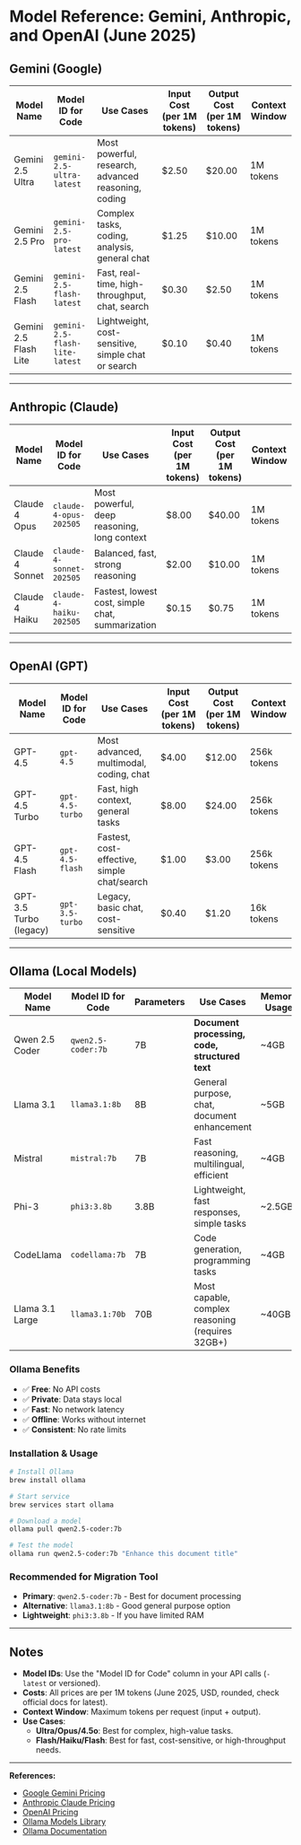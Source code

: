 # Model Reference: Gemini, Anthropic, and OpenAI (June 2025)

## Gemini (Google)

| Model Name            | Model ID for Code              | Use Cases                                           | Input Cost (per 1M tokens) | Output Cost (per 1M tokens) | Context Window |
| --------------------- | ------------------------------ | --------------------------------------------------- | -------------------------- | --------------------------- | -------------- |
| Gemini 2.5 Ultra      | `gemini-2.5-ultra-latest`      | Most powerful, research, advanced reasoning, coding | $2.50                      | $20.00                      | 1M tokens      |
| Gemini 2.5 Pro        | `gemini-2.5-pro-latest`        | Complex tasks, coding, analysis, general chat       | $1.25                      | $10.00                      | 1M tokens      |
| Gemini 2.5 Flash      | `gemini-2.5-flash-latest`      | Fast, real-time, high-throughput, chat, search      | $0.30                      | $2.50                       | 1M tokens      |
| Gemini 2.5 Flash Lite | `gemini-2.5-flash-lite-latest` | Lightweight, cost-sensitive, simple chat or search  | $0.10                      | $0.40                       | 1M tokens      |

---

## Anthropic (Claude)

| Model Name      | Model ID for Code        | Use Cases                                        | Input Cost (per 1M tokens) | Output Cost (per 1M tokens) | Context Window |
| --------------- | ------------------------ | ------------------------------------------------ | -------------------------- | --------------------------- | -------------- |
| Claude 4 Opus   | `claude-4-opus-202505`   | Most powerful, deep reasoning, long context      | $8.00                      | $40.00                      | 1M tokens      |
| Claude 4 Sonnet | `claude-4-sonnet-202505` | Balanced, fast, strong reasoning                 | $2.00                      | $10.00                      | 1M tokens      |
| Claude 4 Haiku  | `claude-4-haiku-202505`  | Fastest, lowest cost, simple chat, summarization | $0.15                      | $0.75                       | 1M tokens      |

---

## OpenAI (GPT)

| Model Name             | Model ID for Code | Use Cases                                   | Input Cost (per 1M tokens) | Output Cost (per 1M tokens) | Context Window |
| ---------------------- | ----------------- | ------------------------------------------- | -------------------------- | --------------------------- | -------------- |
| GPT-4.5                | `gpt-4.5`         | Most advanced, multimodal, coding, chat     | $4.00                      | $12.00                      | 256k tokens    |
| GPT-4.5 Turbo          | `gpt-4.5-turbo`   | Fast, high context, general tasks           | $8.00                      | $24.00                      | 256k tokens    |
| GPT-4.5 Flash          | `gpt-4.5-flash`   | Fastest, cost-effective, simple chat/search | $1.00                      | $3.00                       | 256k tokens    |
| GPT-3.5 Turbo (legacy) | `gpt-3.5-turbo`   | Legacy, basic chat, cost-sensitive          | $0.40                      | $1.20                       | 16k tokens     |

---

## Ollama (Local Models)

| Model Name      | Model ID for Code  | Parameters | Use Cases                                        | Memory Usage | Speed     | Context Window |
| --------------- | ------------------ | ---------- | ------------------------------------------------ | ------------ | --------- | -------------- |
| Qwen 2.5 Coder  | `qwen2.5-coder:7b` | 7B         | **Document processing, code, structured text**   | ~4GB         | Fast      | 32k tokens     |
| Llama 3.1       | `llama3.1:8b`      | 8B         | General purpose, chat, document enhancement      | ~5GB         | Fast      | 128k tokens    |
| Mistral         | `mistral:7b`       | 7B         | Fast reasoning, multilingual, efficient          | ~4GB         | Very Fast | 32k tokens     |
| Phi-3           | `phi3:3.8b`        | 3.8B       | Lightweight, fast responses, simple tasks        | ~2.5GB       | Very Fast | 128k tokens    |
| CodeLlama       | `codellama:7b`     | 7B         | Code generation, programming tasks               | ~4GB         | Fast      | 16k tokens     |
| Llama 3.1 Large | `llama3.1:70b`     | 70B        | Most capable, complex reasoning (requires 32GB+) | ~40GB        | Slower    | 128k tokens    |

### **Ollama Benefits**

- ✅ **Free**: No API costs
- ✅ **Private**: Data stays local
- ✅ **Fast**: No network latency
- ✅ **Offline**: Works without internet
- ✅ **Consistent**: No rate limits

### **Installation & Usage**

```bash
# Install Ollama
brew install ollama

# Start service
brew services start ollama

# Download a model
ollama pull qwen2.5-coder:7b

# Test the model
ollama run qwen2.5-coder:7b "Enhance this document title"
```

### **Recommended for Migration Tool**

- **Primary**: `qwen2.5-coder:7b` - Best for document processing
- **Alternative**: `llama3.1:8b` - Good general purpose option
- **Lightweight**: `phi3:3.8b` - If you have limited RAM

---

## Notes

- **Model IDs**: Use the "Model ID for Code" column in your API calls (`-latest` or versioned).
- **Costs**: All prices are per 1M tokens (June 2025, USD, rounded, check official docs for latest).
- **Context Window**: Maximum tokens per request (input + output).
- **Use Cases**:
  - **Ultra/Opus/4.5o**: Best for complex, high-value tasks.
  - **Flash/Haiku/Flash**: Best for fast, cost-sensitive, or high-throughput needs.

---

**References:**

- [Google Gemini Pricing](https://ai.google.dev/pricing)
- [Anthropic Claude Pricing](https://docs.anthropic.com/claude/docs/models-overview)
- [OpenAI Pricing](https://openai.com/api/pricing/)
- [Ollama Models Library](https://ollama.com/library)
- [Ollama Documentation](https://github.com/ollama/ollama)
